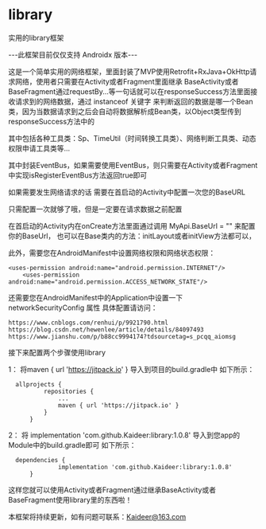 # library
实用的library框架

---此框架目前仅仅支持 Androidx 版本---

这是一个简单实用的网络框架，里面封装了MVP使用Retrofit+RxJava+OkHttp请求网络，使用者只需要在Activity或者Fragment里面继承
BaseActivity或者BaseFragment通过requestBy...等一句话就可以在responseSuccess方法里面接收请求到的网络数据，通过 instanceof 关键字
来判断返回的数据是哪一个Bean类，因为当数据请求到之后会自动将数据解析成Bean类，以Object类型传到responseSuccess方法中的

其中包括各种工具类：Sp、TimeUtil（时间转换工具类）、网络判断工具类、动态权限申请工具类等...

其中封装EventBus，如果需要使用EventBus，则只需要在Activity或者Fragment中实现isRegisterEventBus方法返回true即可

如果需要发生网络请求的话 需要在首启动的Activity中配置一次您的BaseURL

只需配置一次就够了哦，但是一定要在请求数据之前配置

在首启动的Activity内在onCreate方法里面通过调用 MyApi.BaseUrl = ""  来配置你的BaseUrl，
也可以在Base类内的方法：initLayout或者initView方法都可以，

此外，需要您在AndroidManifest中设置网络权限和网络状态权限：

	<uses-permission android:name="android.permission.INTERNET"/>
    	<uses-permission android:name="android.permission.ACCESS_NETWORK_STATE"/>
	
还需要您在AndroidManifest中的Application中设置一下  networkSecurityConfig 属性
具体配置请访问：

	https://www.cnblogs.com/renhui/p/9921790.html  
	https://blog.csdn.net/hewenlee/article/details/84097493  
	https://www.jianshu.com/p/b88cc9994174?tdsourcetag=s_pcqq_aiomsg  


接下来配置两个步骤使用library

1：
  将maven { url 'https://jitpack.io' } 导入到项目的build.gradle中
  如下所示：

      allprojects {
		      repositories {
			      ...
			      maven { url 'https://jitpack.io' }
		      }
	      }
        
2：
  将 implementation 'com.github.Kaideer:library:1.0.8' 导入到您app的Module中的build.gradle即可
  如下所示：
  
      dependencies {
	              implementation 'com.github.Kaideer:library:1.0.8'
	      }
        
        
这样您就可以使用Activity或者Fragment通过继承BaseActivity或者BaseFragment使用library里的东西啦！        

本框架将持续更新，如有问题可联系：Kaideer@163.com
